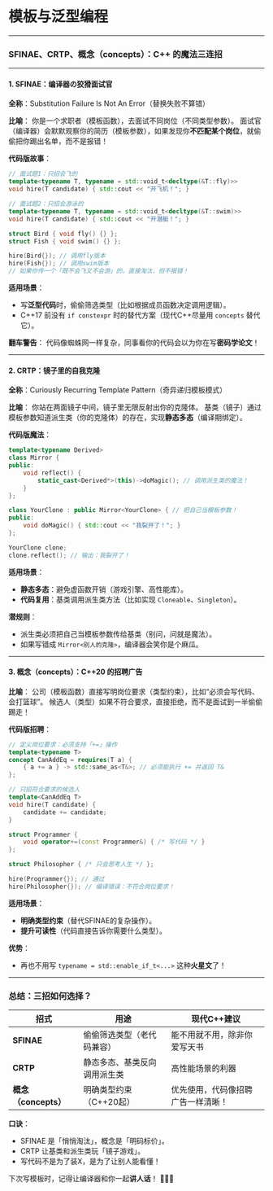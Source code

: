 
# 模板与泛型编程
---

### **SFINAE、CRTP、概念（concepts）：C++ 的魔法三连招**

---

#### **1. SFINAE：编译器の狡猾面试官**
**全称**：Substitution Failure Is Not An Error（替换失败不算错）

**比喻**：
你是一个求职者（模板函数），去面试不同岗位（不同类型参数）。
面试官（编译器）会默默观察你的简历（模板参数），如果发现你**不匹配某个岗位**，就偷偷把你踢出名单，而不是报错！

**代码版故事**：
```cpp
// 面试题1：只招会飞的
template<typename T, typename = std::void_t<decltype(&T::fly)>>
void hire(T candidate) { std::cout << "开飞机！"; }

// 面试题2：只招会游泳的
template<typename T, typename = std::void_t<decltype(&T::swim)>>
void hire(T candidate) { std::cout << "开潜艇！"; }

struct Bird { void fly() {} };
struct Fish { void swim() {} };

hire(Bird{}); // 调用fly版本
hire(Fish{}); // 调用swim版本
// 如果你传一个「既不会飞又不会游」的，直接淘汰，但不报错！
```

**适用场景**：
- 写**泛型代码**时，偷偷筛选类型（比如根据成员函数决定调用逻辑）。
- C++17 前没有 `if constexpr` 时的替代方案（现代C++尽量用 `concepts` 替代它）。

**翻车警告**：
代码像蜘蛛网一样复杂，同事看你的代码会以为你在写**密码学论文**！

---

#### **2. CRTP：镜子里的自我克隆**
**全称**：Curiously Recurring Template Pattern（奇异递归模板模式）

**比喻**：
你站在两面镜子中间，镜子里无限反射出你的克隆体。
基类（镜子）通过模板参数知道派生类（你的克隆体）的存在，实现**静态多态**（编译期绑定）。

**代码版魔法**：
```cpp
template<typename Derived>
class Mirror {
public:
    void reflect() {
        static_cast<Derived*>(this)->doMagic(); // 调用派生类的魔法！
    }
};

class YourClone : public Mirror<YourClone> { // 把自己当模板参数！
public:
    void doMagic() { std::cout << "我裂开了！"; }
};

YourClone clone;
clone.reflect(); // 输出：我裂开了！
```

**适用场景**：
- **静态多态**：避免虚函数开销（游戏引擎、高性能库）。
- **代码复用**：基类调用派生类方法（比如实现 `Cloneable`、`Singleton`）。

**潜规则**：
- 派生类必须把自己当模板参数传给基类（别问，问就是魔法）。
- 如果写错成 `Mirror<别人的克隆>`，编译器会笑你是个麻瓜。

---

#### **3. 概念（concepts）：C++20 的招聘广告**
**比喻**：
公司（模板函数）直接写明岗位要求（类型约束），比如“必须会写代码、会打篮球”。
候选人（类型）如果不符合要求，直接拒绝，而不是面试到一半偷偷踢走！

**代码版招聘**：
```cpp
// 定义岗位要求：必须支持「+=」操作
template<typename T>
concept CanAddEq = requires(T a) {
    { a += a } -> std::same_as<T&>; // 必须能执行 += 并返回 T&
};

// 只招符合要求的候选人
template<CanAddEq T>
void hire(T candidate) {
    candidate += candidate;
}

struct Programmer {
    void operator+=(const Programmer&) { /* 写代码 */ }
};

struct Philosopher { /* 只会思考人生 */ };

hire(Programmer{}); // 通过
hire(Philosopher{}); // 编译错误：不符合岗位要求！
```

**适用场景**：
- **明确类型约束**（替代SFINAE的复杂操作）。
- **提升可读性**（代码直接告诉你需要什么类型）。

**优势**：
- 再也不用写 `typename = std::enable_if_t<...>` 这种**火星文**了！

---

### **总结：三招如何选择？**
| 招式 | 用途 | 现代C++建议 |
|------|------|-------------|
| **SFINAE** | 偷偷筛选类型（老代码兼容） | 能不用就不用，除非你爱写天书 |
| **CRTP** | 静态多态、基类反向调用派生类 | 高性能场景的利器 |
| **概念（concepts）** | 明确类型约束（C++20起） | 优先使用，代码像招聘广告一样清晰！ |

**口诀**：
- SFINAE 是「悄悄淘汰」，概念是「明码标价」。
- CRTP 让基类和派生类玩「镜子游戏」。
- 写代码不是为了装X，是为了让别人能看懂！

下次写模板时，记得让编译器和你一起**讲人话**！ 🧙‍♂️🔮
